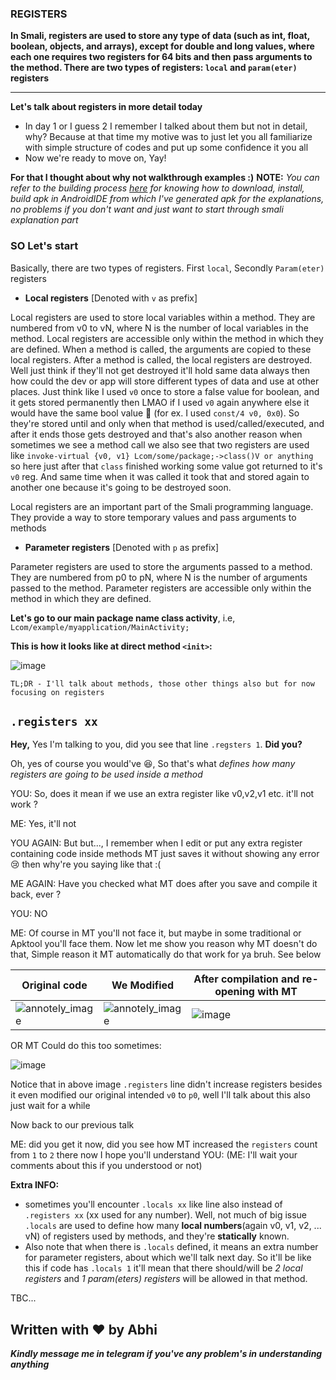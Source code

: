 ### REGISTERS
**In Smali, registers are used to store any type of data (such as int, float, boolean, objects, and arrays), except for double and long values, where each one requires two registers for 64 bits and then pass arguments to the method. There are two types of registers: `local` and `param(eter)` registers**
***


**Let's talk about registers in more detail today**
- In day 1 or I guess 2 I remember I talked about them but not in detail, why? Because at that time my motive was to just let you all familiarize with simple structure of codes and put up some confidence it you all
- Now we're ready to move on, Yay!

**For that I thought about why not walkthrough examples :)**
**NOTE:** _You can refer to the building process [here](https://github.com/AbhiTheModder/understand-smali/blob/main/AndroidIDE.md) for knowing how to download, install, build apk in AndroidIDE from which I've generated apk for the explanations, no problems if you don't want and just want to start through smali explanation part_

### SO Let's start
Basically, there are two types of registers.
First `local`, Secondly `Param(eter)` registers

* **Local registers** [Denoted with `v` as prefix]

Local registers are used to store local variables within a method. They are numbered from v0 to vN, where N is the number of local variables in the method. Local registers are accessible only within the method in which they are defined.
When a method is called, the arguments are copied to these local registers. After a method is called, the local registers are destroyed. Well just think if they'll not get destroyed it'll hold same data always then how could the dev or app will store different types of data and use at other places. Just think like I used `v0` once to store a false value for boolean, and it gets stored permanently then LMAO if I used `v0` again anywhere else it would have the same bool value 🤣 (for ex. I used `const/4 v0, 0x0`). So they're stored until and only when that method is used/called/executed, and after it ends those gets destroyed and that's also another reason when sometimes we see a method call we also see that two registers are used like `invoke-virtual {v0, v1} Lcom/some/package;->class()V or anything` so here just after that `class` finished working some value got returned to it's `v0` reg. And same time when it was called it took that and stored again to another one because it's going to be destroyed soon. 

Local registers are an important part of the Smali programming language. They provide a way to store temporary values and pass arguments to methods

* **Parameter registers** [Denoted with `p` as prefix]

Parameter registers are used to store the arguments passed to a method. They are numbered from p0 to pN, where N is the number of arguments passed to the method. Parameter registers are accessible only within the method in which they are defined.


**Let's go to our main package name class activity**, i.e, `Lcom/example/myapplication/MainActivity;`

**This is how it looks like at direct method `<init>`:**

![image](https://github.com/AbhiTheModder/understand-smali/assets/85984486/361c630c-da7f-49ce-9796-52cd5f0d2942)

`TL;DR - I'll talk about methods, those other things also but for now focusing on registers`

## `.registers xx`
**Hey,** Yes I'm talking to you, did you see that line `.regsters 1`. **Did you?**

Oh, yes of course you would've 😆, So that's what _defines how many registers are going to be used inside a method_

YOU: So, does it mean if we use an extra register like v0,v2,v1 etc. it'll not work ?

ME: Yes, it'll not

YOU AGAIN: But but..., I remember when I edit or put any extra register containing code inside methods MT just saves it without showing any error 😢 then why're you saying like that :(

ME AGAIN: Have you checked what MT does after you save and compile it back, ever ?

YOU: NO

ME: Of course in MT you'll not face it, but maybe in some traditional or Apktool you'll face them. Now let me show you reason why MT doesn't do that, Simple reason it MT automatically do that work for ya bruh. See below

| Original code | We Modified | After compilation and re-opening with MT|
|--------------|--------------|--------------|
| ![annotely_image](https://github.com/AbhiTheModder/understand-smali/assets/85984486/36225df8-a59a-4e09-83b4-5bf45d14f02d) | ![annotely_image](https://github.com/AbhiTheModder/understand-smali/assets/85984486/45978748-214e-4c33-b278-b68213d06956) | ![image](https://github.com/AbhiTheModder/understand-smali/assets/85984486/78b608b1-c94f-46df-b14e-23c81ffb55b1) |

OR MT Could do this too sometimes:

![image](https://github.com/AbhiTheModder/understand-smali/assets/85984486/71ece454-e50d-49d2-826c-d0f29e8e95e8)

Notice that in above image `.registers` line didn't increase registers besides it even modified our original intended `v0` to `p0`, well I'll talk about this also just wait for a while

Now back to our previous talk

ME: did you get it now, did you see how MT increased the `registers` count from `1` to `2` there now I hope you'll understand
YOU: (ME: I'll wait your comments about this if you understood or not)

**Extra INFO:**
- sometimes you'll encounter `.locals xx` like line also instead of `.registers xx` (xx used for any number). Well, not much of big issue `.locals` are used to define how many **local numbers**(again v0, v1, v2, ... vN) of registers used by methods, and they're **statically** known.
- Also note that when there is `.locals` defined, it means an extra number for parameter registers, about which we'll talk next day. So it'll be like this
if code has `.locals 1` it'll mean that there should/will be _2 local registers_ and _1 param(eters) registers_ will be allowed in that method.

TBC...

## **Written with ❤ by Abhi**
**_Kindly message me in telegram if you've any problem's in understanding anything_**
